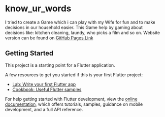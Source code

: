 # know_ur_words

I tried to create a Game which i can play with my Wife for fun and to make decisions in our household easier. This Game help by gaming about decisions like: kitchen cleaning, laundy, who picks a film and so on.
Website version can be found on [GitHub Pages Link](https://techonlygamer.github.io/flutter_know_ur_words)

## Getting Started

This project is a starting point for a Flutter application.

A few resources to get you started if this is your first Flutter project:

- [Lab: Write your first Flutter app](https://docs.flutter.dev/get-started/codelab)
- [Cookbook: Useful Flutter samples](https://docs.flutter.dev/cookbook)

For help getting started with Flutter development, view the
[online documentation](https://docs.flutter.dev/), which offers tutorials,
samples, guidance on mobile development, and a full API reference.
